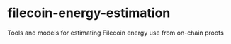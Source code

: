 # filecoin-energy-estimation
Tools and models for estimating Filecoin energy use from on-chain proofs

